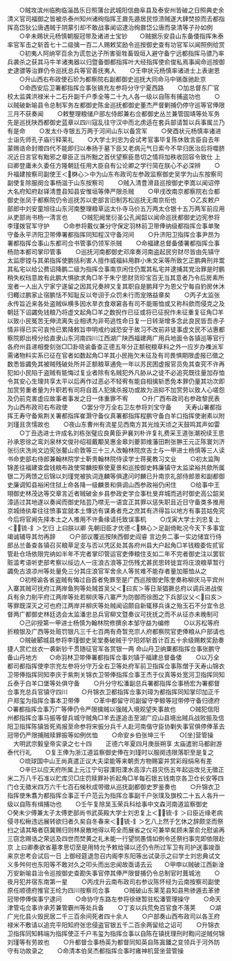 <!-- { "loadSidebar": true } -->
　　○贼攻滨州临胊临淄昌乐日照蒲台武城阳信曲阜县及泰安州皆破之日照典史余清义官司福御之皆被杀泰州知州诸绚指挥王鼐先遁居民惊溃贼遂大肆焚掠而去都指挥高岱狄公唐遇贼于阴蒙引却不敢战事闻诏逮治绚鼐岱公唐而录清等子孙如例
　　○辛未赐状元杨慎朝服冠带及诸进士宝钞　　○贼据乐安县山东备倭指挥朱泰率官军击之斩首七十二级擒一百二人赐敕奖励令巡按御史查有功官军以闻照例给赏
　　○初夷人阿纳罕百余为谎忽达子所害驱牲畜毁垣入避守备宁远都指挥马骠乃率兵袭杀之获其马牛羊诸夷器以归暨备御都指挥叶大经指挥使俞俊私焉事闻命巡按御史逮骠等治罪仍令巡抚总兵等官善抚夷人
　　○壬申状元杨慎率诸进士上表谢恩
　　○升山西右布政使石玠为都察院右副都御史巡抚大同命马中锡亟驰赴京
　　○命西安后卫署都指挥佥事张镐充左参将分守宁夏西路
　　○加总督东厂官校太监龚洪禄米十二石升副千户季全等二十九人各一级以自陈有捕盗功也
　　○以贼破新喻县令总制军务左都御史陈金巡抚都御史董杰严督剿捕仍停守巡等官俸限三月不获奏闻
　　○敕整理粮储户部左侍郎兼右佥都御史丛兰兼管固靖等处军务先是巡抚陕西都御史蓝章以四川寇乱往守汉中而北虏适在套兵部请暂以兵事属兰乃有是命
　　○发太仆寺银五万两于河间山东以备赏军
　　○癸酉状元杨慎率诸进士诣先师孔子庙行释莱礼
　　○大学士刘忠为会试考官事毕复陈休致言臣自去年蒙赐诰命封赠四代不能即归以奉扬于墓下臣又老病元气日索今不早归医治后将噬脐况近日言官有黜邪之章臣正当所黜之首伏望察臣恳切之情将加秩收回容令致仕  上曰卿登庸未久委任方隆朝廷任用大臣自有公论卿之学行简在朕心不必深辨
　　○升福建按察司副使王＜棥心＞中为山东布政司左参政监察御史吴学为山东按察司副使复除服阕佥事杨滋于山东按察司
　　○贼入清豊滑县巡按御史李嵩以闻诏停大名府知府赵铎清豊县知县安惟垣等俸严限杀贼
　　○甲戌改南京都察院右佥都御史张凤于都察院仍令巡抚苏以吏部言旧制苏松巡抚无南京衔也
　　○乙亥敕户部郎中刘安童旭往山东河南整理粮草运太仆寺马价五万两太仓银十五万两军前应用从吏部尚书杨一清言也
　　○贼犯阙里衍圣公孔闻韶以闻命巡抚都御史边宪参将李瑾拨官军守护
　　○命参将戴仪兼分守保定羽林前卫带俸纳级都指挥佥事单聚守备永平济阳卫带俸署都指挥同知程汉守备河间
　　○升济阳卫指挥佥事尹昂为署都指挥佥事山东都司佥书管事仍领军杀贼
　　○命福建总督备倭署都指挥佥事杨勋本都司掌印管事
　　○巡抚河南都御史邓庠奏河南盗起民穷财尽皆由先镇守太监廖镗与其弟指挥使鹏括利害人擅作威福紏用群小朱文采等所致乞正鹏典刑并鬻其私宅以给公费诏降鹏二级为指挥佥事南京闲住仍鬻其私宅并逮捕其党治罪是时鹏稍失权珰意故有此鹏大惧欲求角□羊于朱宁思财货珍宝百无当其意者乃令后房素所宠者一人出入宁家宁遂留之因其兄奏辨又复其职自是鹏拜宁为恩父宁每自豹房休沐归輙过鹏家止宿鹏恬不知耻反以夸诩于众罚未行而宠赂益章矣
　　○丙子太监张永传旨近来各处盗贼纵横多因水旱衣食艰窘各有司不能赈恤或又称科歛而侵克之及朝廷下诏蠲免钱粮乃将虚文起角□羊之数掜作已征或将已征掜作未征重复征角□羊以致小民冤苦无伸流离失业相诱为非苟逃性命日复一日转渐增多念此良民皆吾赤子情非得已实可哀怜已累降敕旨申明戒约诚恐安于故习不改前非徒事虚文民不沾惠都察院即出榜分给直隶山东河南四川江西湖广陕西福建两广用兵地面令各镇巡等官行各府州县递相誊刻张□□卦晓谕备查正德五年分正额税粮草料之外一应岁办襍派军需诸物料实系已征在官者如数起角□羊其小民拖欠未征及有司畏惧期限虚报已徵之数悉皆蠲免其被贼残破处所并正额粮草通免一年以苏民困虚报官员免其查究不许再犯如小民陷于盗贼有能悔过复业者除有名贼犯外凡胁从之徒不必追究既往量加存恤令其安心生理共享太平以后再作过恶必不轻宥有能自相擒斩悉免本罪仍量其功次即加赏劳重者量为升职若有司将自首人犯擒杀报功或故为沮抑不加赏劳以致人心嗟怨及仍前克害虚应故事者事发之日一体重罪不宥
　　○升广西布政司右参政黎民表为山西布政司右布政使
　　○罢分守万全右卫左参将刘宝守备
　　天寿山署都指挥王寿守备紫荆关署都指挥崔灏守备仪真署都指挥程鹏守备白羊口指挥使谢素以附刘瑾且贪懦故也
　　○夜山东曹州有流星见西南方其光烛天顷之天鼓鸣其声如雷
　　○丁丑选进士许成名刘栋张璧应良黄臣尹襄刘朴许复礼费采王道张潮祝续王思孙承恩徐之鸾刘泉林文俊孙绍祖戴颙吴惠金皋刘夔郭维藩田荆张翀王元正陈寰刘济张衍庆洗尚文边宪张鳌山俞敦等三十三人改翰林院庶吉士与一甲进士杨慎等三人读书命吏部右侍郎兼翰林院学士靳贵翰林院侍读学士蒋冕教习文业
　　○初太监陶锦差往福建查盘钱粮布政使常麟按察使夏景和巡按御史韩廉镇守太监梁裕共歛所属银二万两馈之后锦以刘瑾党被执词连麟等俱逮问时麟已升南京礼部侍郎景和副都御史廉调知县裕闲住狱上命各降一级麟景和俱调山西参政裕仍闲住
　　○给事中王珝御史林茂达等交章言近者贼破金乡县参政史学佥事杜旻弃城而逃时御史高公韶吴漳适过其地遂以奏闻而御史陆芸乃噤无一语宜正其罪以惩失职且近日守备类多推用京城绮纨辈往往愤事宜就本土慱访有谋勇者充之庶其有济得旨以地方有事芸姑免究今后将官阙先择本土之人推用不许夤缘请托致误事机
　　○戊寅大学士刘忠复上＜锍-釒＞乞归  上曰朕以卿  先朝旧臣才优德＜棥心＞足副倚毗况今天下多事宜竭诚辅导其勿再辞
　　○户部议覆巡按陕西御史阎睿  言边务二事一实边储宜行侍郎丛兰备查各镇召买粮草足支与否以凭区处其各府州县大户起角□羊钱粮委佐贰官管赴仓场依限完纳如半年不完者掌印管运官吏俸粮住支如二年不完者御史注以罢软赃滥考语听吏部考察以绥边人一庄浪古浪等卫伤残尤甚民思转徙宜将庄浪粮草暂行蠲免古浪凉州等处量免三分其庄浪官军舍余人等贫难不能存者量加赈恤从之
　　○初榜谕各省盗贼有悔过自首者免罪至是广西巡按御史陈奎奏称柳庆马平宾州入寨其贼可抚府江两岸鱼狗等处贼首吴父＜曰亥＞等日渐猖獗总府以调兵进战俟兵有余力削平府江两岸等处若柳庆等八寨严为防御而徐图之下兵部议父＜曰亥＞等罪既深灭之可也府江两岸并柳庆等处贼闻诏颇自新辄移兵诛之殆玉石不分宜令总督两广都御史林廷选会太监潘忠总兵官柳文暨奏议可抚抚之而不从征亦未晚制可
　　○己卯授第一甲进士杨慎为翰林院修撰余本邹守益为编修
　　○以苏松等府折粮银及广西等处赃罚银凡三千七百两有奇暂充宗人府都察院官吏俸粮从户部请也
　　○贼破郾城县参将李瑾御史吴堂奏破贼于宁阳郊斩首计百五十余级赐敕奖励奏捷人赏纻丝衣一袭新钞千贯随征官军各赏银一两  命山丹卫纳粟都指挥佥事张鹏守备山丹地方　　○命羽林卫带俸署都指挥佥事刘镇于福建总督备倭
　　○以万全都司都指挥使李宗充左参将分守万全右卫等处府军前卫指挥佥事陈僧于天寿山锦衣卫带俸指挥同知李庆于紫荆关锦衣卫带俸指挥佥事王杰于仪真等处宽河卫指挥同知丘泰于白羊口堡等处俱守备
　　○升分守松潘副总兵署都指挥佥事杨宏为署都督佥事充总兵官镇守四川
　　○升锦衣卫都指挥佥事刘璋为都指挥同知掌印加正千户郑玺为指挥佥事本卫带俸
　　○革中都留守司副留守李鲸等冠带停守备归德府　　○署都指挥佥事万广等俸仍令严限擒贼以强贼入境观望失事故也
　　○贼犯信阳州都指挥佥事马振等督兵城守贼角□羊去遂追击至湖广应山县境出贼兵战败振及信阳卫指挥陈镇皆死焉报至命参将宋振分兵千人赴河南偕守臣协剿失事官俱停俸革去冠带仍严限捕贼赎罪振等如例优恤
　　○命安乡伯张坤三千
　　○[坐]营管操
　大明武宗毅皇帝实录之七十四
　　正德六年夏四月庚辰朔享  太庙遣驸马都尉游泰代行礼
　　○复王俸为浙江道监察御史俸在刘瑾时以服阕违限落职至是复之
　　○琉球国中山王尚真遣正议大夫梁能等来朝贡方物赐宴并赏彩叚绢帛有差
　　○辛巳以应天府所属上元江宁句容溧阳溧水高淳六县灾伤五年起运改兑无徵正米二万八千石准以贮库贝□庄罚赎罪补折起角□羊每石银五钱南京各卫仓长安等四门仓无徵米四万六千七百石候秋成带徵从巡抚副都御史罗鉴奏也
　　○升锦衣卫指挥使朱翥为都指挥佥事正千户范云为指挥佥事副千户张璞及旗校二十五人各升一级以自陈有缉捕功也
　　○壬午复除吴玉荣兵科给事中文森河南道监察御史　　○癸未少傅兼太子太傅吏部尚书武英殿大学士刘忠复上＜锍-釒＞曰臣近缘老病侵寻松楸违远展转欲归者久矣自冬春来＜锍-釒＞乞八上然于乞休之辞颇坚而祭扫之请其略者窃冀赐归则林泉散地得以苟全而展省之仪可兼举矣顾未蒙俞允慰谕再三窃念赐诰之荣远及四世而焚黄之礼未能一行望悯愚情如例令还祭扫事完即依限赴京  上曰卿奏欲省墓孝思切至是用特允予敕给驿以还仍令所过军卫有司护送事竣亟来京忠考会试后一日  上御经筵退忽召内阁李东阳等出试录示之曰学士刘忠典试文义多舛何也东阳等不敢对久之叩头而出忠闻故亟请去云　　○甲申以贼破江西新淦万安新喻县治令巡按御史查勘失事官停其俸严限督捕仍令总制官时葺城池
　　○夜月犯井宿东南第一星
　　○丙戌升云南布政司右参议陈怀经为云南按察司副使原任顺德府推官王纶为四川按察司佥事
　　○贼破山东莱芜县知县熊骖遁去革骖冠带停俸俟事宁逮问
　　○命协守东路左参将徐继暂驻松潘管理操守
　　○命天津管屯佥事许承芳兼管霸州等处兵备
　　○丁亥以兵荒免百官食不落荚
　　○湖广光化县火毁民居二千三百余间死者四十余人
　　○户部奏山西布政司以各王府禄米不敷请以追完平阳知府张忠侵盗官银五千二百余两留给之诏可
　　○升锦衣卫指挥同知韩端为指挥使正千户韦玺为指挥佥事以自陈在镇抚理刑时鞫问逆贼何锦刘瑾等有劳故也
　　○升都督佥事杨英为都督同知英自陈寘鐇之变领兵于河外防守有功故录之
　　○命清本伯吴杰都指挥佥事时雍神机营坐营管操
